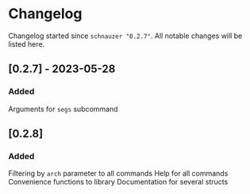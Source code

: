 # Changelog

Changelog started since `schnauzer "0.2.7"`.
All notable changes will be listed here.

## [0.2.7] - 2023-05-28
### Added
Arguments for `segs` subcommand

## [0.2.8]
### Added
Filtering by `arch` parameter to all commands
Help for all commands
Convenience functions to library
Documentation for several structs